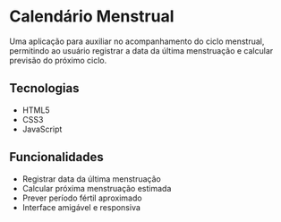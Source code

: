 # Calendário Menstrual  

Uma aplicação para auxiliar no acompanhamento do ciclo menstrual, permitindo ao usuário registrar a data da última menstruação e calcular previsão do próximo ciclo.

## Tecnologias
- HTML5  
- CSS3  
- JavaScript  

## Funcionalidades
- Registrar data da última menstruação  
- Calcular próxima menstruação estimada  
- Prever período fértil aproximado  
- Interface amigável e responsiva  

